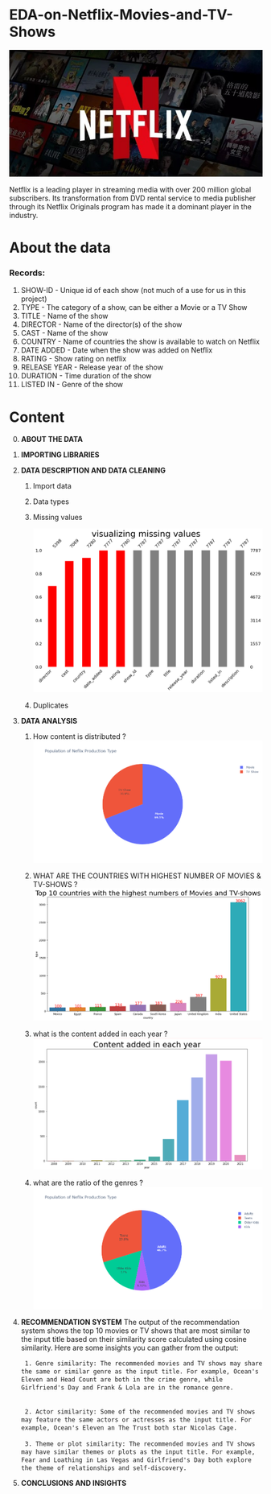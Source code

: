 # EDA-on-Netflix-Movies-and-TV-Shows

![Netflix](images/netflix.jpg "Netflix")

Netflix is a leading player in streaming media with over 200 million global subscribers. Its transformation from DVD rental service to media publisher through its Netflix Originals program has made it a dominant player in the industry.





# About the data

### Records:

1. SHOW-ID - Unique id of each show (not much of a use for us in this project)
2. TYPE - The category of a show, can be either a Movie or a TV Show
3. TITLE - Name of the show
4. DIRECTOR - Name of the director(s) of the show
5. CAST - Name of the show
6. COUNTRY - Name of countries the show is available to watch on Netflix
7. DATE ADDED - Date when the show was added on Netflix
8. RATING - Show rating on netflix
9. RELEASE YEAR - Release year of the show
10. DURATION - Time duration of the show
11. LISTED IN - Genre of the show



# Content
0. **ABOUT THE DATA**

1. **IMPORTING LIBRARIES**

2. **DATA DESCRIPTION AND DATA CLEANING**

    1. Import data

    2. Data types

    3. Missing values
    
        ![Missing](images/missing_values.jpg "Missing")
        
    4. Duplicates

3. **DATA ANALYSIS**

    1. How content is distributed ?  
        ![Content distribution](images/production_types.png "Content distribution")

    2. WHAT ARE THE COUNTRIES WITH HIGHEST NUMBER OF MOVIES & TV-SHOWS ?  
        ![missing values](images/countries_highest_movies_and_tv_shows.jpg "missing values")
    
    3. what is the content added in each year ?  
        ![Content added](images/content_added_in_each_year.jpg "Content added")

    4. what are the ratio of the genres ?  
        ![genres](images/netflix_production_types.jpg "genres")

4. **RECOMMENDATION SYSTEM**
        The output of the recommendation system shows the top 10 movies or TV shows that are most similar to the input title based on their similarity score calculated         using cosine similarity. Here are some insights you can gather from the output:
        
        1. Genre similarity: The recommended movies and TV shows may share the same or similar genre as the input title. For example, Ocean's Eleven and Head Count are both in the crime genre, while Girlfriend's Day and Frank & Lola are in the romance genre.
       
        
        2. Actor similarity: Some of the recommended movies and TV shows may feature the same actors or actresses as the input title. For example, Ocean's Eleven an The Trust both star Nicolas Cage.
        
        3. Theme or plot similarity: The recommended movies and TV shows may have similar themes or plots as the input title. For example, Fear and Loathing in Las Vegas and Girlfriend's Day both explore the theme of relationships and self-discovery.


6. **CONCLUSIONS AND INSIGHTS**

